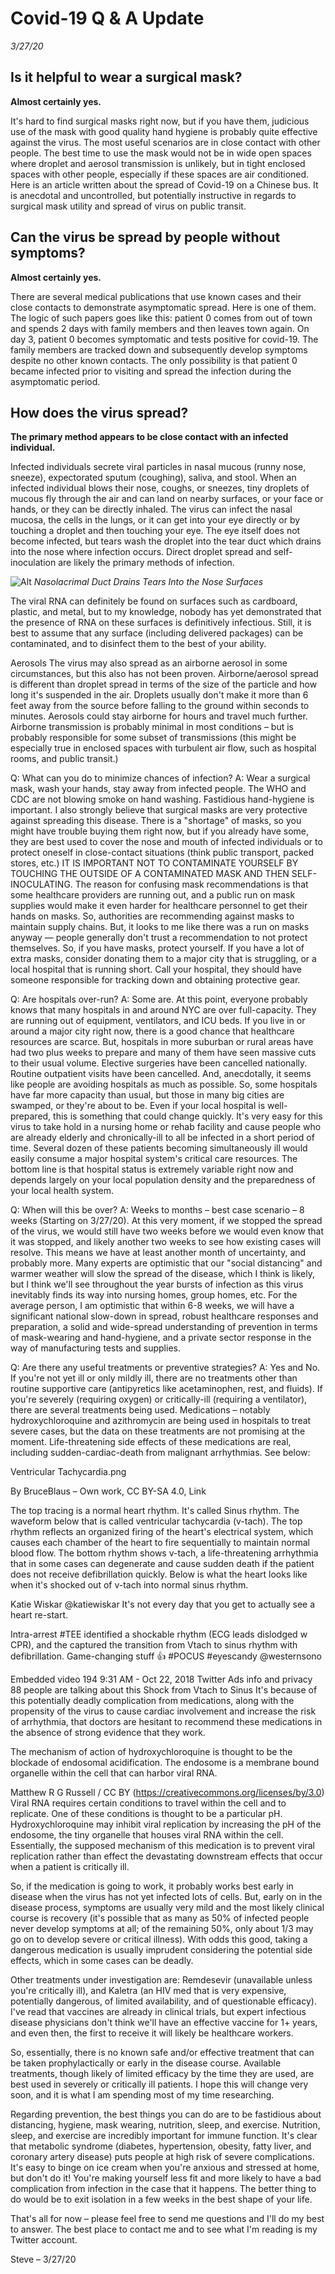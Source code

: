 # Covid-19 Q & A Update
*3/27/20*

## Is it helpful to wear a surgical mask?
**Almost certainly yes.** 

It's hard to find surgical masks right now, but if you have them, judicious use of the mask with good quality hand hygiene is probably quite effective against the virus. The most useful scenarios are in close contact with other people. The best time to use the mask would not be in wide open spaces where droplet and aerosol transmission is unlikely, but in tight enclosed spaces with other people, especially if these spaces are air conditioned. Here is an article written about the spread of Covid-19 on a Chinese bus. It is anecdotal and uncontrolled, but potentially instructive in regards to surgical mask utility and spread of virus on public transit.

## Can the virus be spread by people without symptoms?
**Almost certainly yes.**

There are several medical publications that use known cases and their close contacts to demonstrate asymptomatic spread. Here is one of them. The logic of such papers goes like this: patient 0 comes from out of town and spends 2 days with family members and then leaves town again. On day 3, patient 0 becomes symptomatic and tests positive for covid-19. The family members are tracked down and subsequently develop symptoms despite no other known contacts. The only possibility is that patient 0 became infected prior to visiting and spread the infection during the asymptomatic period.

## How does the virus spread?
**The primary method appears to be close contact with an infected individual.**

Infected individuals secrete viral particles in nasal mucous (runny nose, sneeze), expectorated sputum (coughing), saliva, and stool. When an infected individual blows their nose, coughs, or sneezes, tiny droplets of mucous fly through the air and can land on nearby surfaces, or your face or hands, or they can be directly inhaled. The virus can infect the nasal mucosa, the cells in the lungs, or it can get into your eye directly or by touching a droplet and then touching your eye. The eye itself does not become infected, but tears wash the droplet into the tear duct which drains into the nose where infection occurs. Direct droplet spread and self-inoculation are likely the primary methods of infection.

![Alt](https://upload.wikimedia.org/wikipedia/commons/e/e5/Sobo_1909_764.png "Nasolacrimal Duct Drains Tears Into the Nose
Surfaces")
*Nasolacrimal Duct Drains Tears Into the Nose
Surfaces*

The viral RNA can definitely be found on surfaces such as cardboard, plastic, and metal, but to my knowledge, nobody has yet demonstrated that the presence of RNA on these surfaces is definitively infectious. Still, it is best to assume that any surface (including delivered packages) can be contaminated, and to disinfect them to the best of your ability. 

Aerosols
The virus may also spread as an airborne aerosol in some circumstances, but this also has not been proven. Airborne/aerosol spread is different than droplet spread in terms of the size of the particle and how long it's suspended in the air. Droplets usually don't make it more than 6 feet away from the source before falling to the ground within seconds to minutes. Aerosols could stay airborne for hours and travel much further. Airborne transmission is probably minimal in most conditions – but is probably responsible for some subset of transmissions (this might be especially true in enclosed spaces with turbulent air flow, such as hospital rooms, and public transit.)

Q: What can you do to minimize chances of infection?
A: Wear a surgical mask, wash your hands, stay away from infected people. The WHO and CDC are not blowing smoke on hand washing. Fastidious hand-hygiene is important. I also strongly believe that surgical masks are very protective against spreading this disease. There is a "shortage" of masks, so you might have trouble buying them right now, but if you already have some, they are best used to cover the nose and mouth of infected individuals or to protect oneself in close-contact situations (think public transport, packed stores, etc.) IT IS IMPORTANT NOT TO CONTAMINATE YOURSELF BY TOUCHING THE OUTSIDE OF A CONTAMINATED MASK AND THEN SELF-INOCULATING. The reason for confusing mask recommendations is that some healthcare providers are running out, and a public run on mask supplies would make it even harder for healthcare personnel to get their hands on masks. So, authorities are recommending against masks to maintain supply chains. But, it looks to me like there was a run on masks anyway — people generally don't trust a recommendation to not protect themselves. So, if you have masks, protect yourself. If you have a lot of extra masks, consider donating them to a major city that is struggling, or a local hospital that is running short. Call your hospital, they should have someone responsible for tracking down and obtaining protective gear.

Q: Are hospitals over-run?
A: Some are. At this point, everyone probably knows that many hospitals in and around NYC are over full-capacity. They are running out of equipment, ventilators, and ICU beds. If you live in or around a major city right now, there is a good chance that healthcare resources are scarce. But, hospitals in more suburban or rural areas have had two plus weeks to prepare and many of them have seen massive cuts to their usual volume. Elective surgeries have been cancelled nationally. Routine outpatient visits have been cancelled. And, anecdotally, it seems like people are avoiding hospitals as much as possible. So, some hospitals have far more capacity than usual, but those in many big cities are swamped, or they're about to be. Even if your local hospital is well-prepared, this is something that could change quickly. It's very easy for this virus to take hold in a nursing home or rehab facility and cause people who are already elderly and chronically-ill to all be infected in a short period of time. Several dozen of these patients becoming simultaneously ill would easily consume a major hospital system's critical care resources. The bottom line is that hospital status is extremely variable right now and depends largely on your local population density and the preparedness of your local health system.

Q: When will this be over?
A: Weeks to months – best case scenario – 8 weeks (Starting on 3/27/20). At this very moment, if we stopped the spread of the virus, we would still have two weeks before we would even know that it was stopped, and likely another two weeks to see how existing cases will resolve. This means we have at least another month of uncertainty, and probably more. Many experts are optimistic that our "social distancing" and warmer weather will slow the spread of the disease, which I think is likely, but I think we'll see throughout the year bursts of infection as this virus inevitably finds its way into nursing homes, group homes, etc. For the average person, I am optimistic that within 6-8 weeks, we will have a significant national slow-down in spread, robust healthcare responses and preparation, a solid and wide-spread understanding of prevention in terms of mask-wearing and hand-hygiene, and a private sector response in the way of manufacturing tests and supplies.

Q: Are there any useful treatments or preventive strategies?
A: Yes and No. If you're not yet ill or only mildly ill, there are no treatments other than routine supportive care (antipyretics like acetaminophen, rest, and fluids). If you're severely (requiring oxygen) or critically-ill (requiring a ventilator), there are several treatments being used. Medications – notably hydroxychloroquine and azithromycin are being used in hospitals to treat severe cases, but the data on these treatments are not promising at the moment. Life-threatening side effects of these medications are real, including sudden-cardiac-death from malignant arrhythmias.  See below:

Ventricular Tachycardia.png

By BruceBlaus – Own work, CC BY-SA 4.0, Link

The top tracing is a normal heart rhythm. It's called Sinus rhythm.
The waveform below that is called ventricular tachycardia (v-tach). The top rhythm reflects an organized firing of the heart's electrical system, which causes each chamber of the heart to fire sequentially to maintain normal blood flow. The bottom rhythm shows v-tach, a life-threatening arrhythmia that in some cases can degenerate and cause sudden death if the patient does not receive defibrillation quickly. Below is what the heart looks like when it's shocked out of v-tach into normal sinus rhythm.



Katie Wiskar
@katiewiskar
It's not every day that you get to actually see a heart re-start.

Intra-arrest #TEE identified a shockable rhythm (ECG leads dislodged w CPR), and the captured the transition from Vtach to sinus rhythm with defibrillation. Game-changing stuff 👍 #POCUS #eyescandy @westernsono

Embedded video
194
9:31 AM - Oct 22, 2018
Twitter Ads info and privacy
88 people are talking about this
Shock from Vtach to Sinus
It's because of this potentially deadly complication from medications, along with the propensity of the virus to cause cardiac involvement and increase the risk of arrhythmia, that doctors are hesitant to recommend these medications in the absence of strong evidence that they work.

The mechanism of action of hydroxychloroquine is thought to be the blockade of endosomal acidification. The endosome is a membrane bound organelle within the cell that can harbor viral RNA.


Matthew R G Russell / CC BY (https://creativecommons.org/licenses/by/3.0)
Viral RNA requires certain conditions to travel within the cell and to replicate. One of these conditions is thought to be a particular pH. Hydroxychloroquine may inhibit viral replication by increasing the pH of the endosome, the tiny organelle that houses viral RNA within the cell. Essentially, the supposed mechanism of this medication is to prevent viral replication rather than effect the devastating downstream effects that occur when a patient is critically ill.

So, if the medication is going to work, it probably works best early in disease when the virus has not yet infected lots of cells. But, early on in the disease process, symptoms are usually very mild and the most likely clinical course is recovery (it's possible that as many as 50% of infected people never develop symptoms at all; of the remaining 50%, only about 1/3 may go on to develop severe or critical illness). With odds this good, taking a dangerous medication is usually imprudent considering the potential side effects, which in some cases can be deadly.

Other treatments under investigation are: Remdesevir (unavailable unless you're critically ill), and Kaletra (an HIV med that is very expensive, potentially dangerous, of limited availability, and of questionable efficacy). I've read that vaccines are already in clinical trials, but expert infectious disease physicians don't think we'll have an effective vaccine for 1+ years, and even then, the first to receive it will likely be healthcare workers.

So, essentially, there is no known safe and/or effective treatment that can be taken prophylactically or early in the disease course. Available treatments, though likely of limited efficacy by the time they are used, are best used in severely or critically ill patients. I hope this will change very soon, and it is what I am spending most of my time researching.

Regarding prevention, the best things you can do are to be fastidious about distancing, hygiene, mask wearing, nutrition, sleep, and exercise. Nutrition, sleep, and exercise are incredibly important for immune function. It's clear that metabolic syndrome (diabetes, hypertension, obesity, fatty liver, and coronary artery disease) puts people at high risk of severe complications. It's easy to binge on ice cream when you're anxious and stressed at home, but don't do it! You're making yourself less fit and more likely to have a bad complication from infection in the case that it happens. The better thing to do would be to exit isolation in a few weeks in the best shape of your life.

That's all for now – please feel free to send me questions and I'll do my best to answer. The best place to contact me and to see what I'm reading is my Twitter account.

Steve – 3/27/20